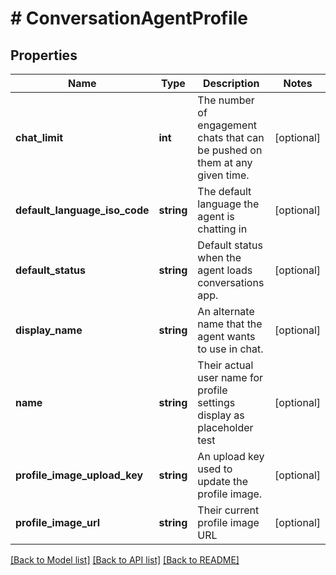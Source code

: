 # # ConversationAgentProfile

## Properties

Name | Type | Description | Notes
------------ | ------------- | ------------- | -------------
**chat_limit** | **int** | The number of engagement chats that can be pushed on them at any given time. | [optional]
**default_language_iso_code** | **string** | The default language the agent is chatting in | [optional]
**default_status** | **string** | Default status when the agent loads conversations app. | [optional]
**display_name** | **string** | An alternate name that the agent wants to use in chat. | [optional]
**name** | **string** | Their actual user name for profile settings display as placeholder test | [optional]
**profile_image_upload_key** | **string** | An upload key used to update the profile image. | [optional]
**profile_image_url** | **string** | Their current profile image URL | [optional]

[[Back to Model list]](../../README.md#models) [[Back to API list]](../../README.md#endpoints) [[Back to README]](../../README.md)
